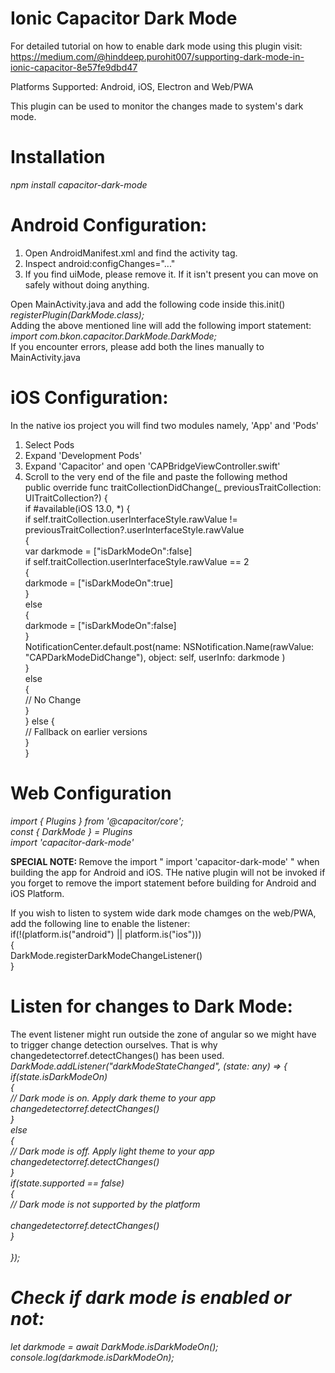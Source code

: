 # Ionic Capacitor Dark Mode

For detailed tutorial on how to enable dark mode using this plugin visit:
https://medium.com/@hinddeep.purohit007/supporting-dark-mode-in-ionic-capacitor-8e57fe9dbd47

Platforms Supported: Android, iOS, Electron and Web/PWA

This plugin can be used to monitor the changes made to system's dark mode.

# Installation <br/>

<i> npm install capacitor-dark-mode </i>

# Android Configuration: <br/>

1. Open AndroidManifest.xml and find the activity tag. <br/>
2. Inspect android:configChanges="..." <br/>
3. If you find uiMode, please remove it. If it isn't present you can move on safely without doing anything.

Open MainActivity.java and add the following code inside this.init() <br/>
<i> registerPlugin(DarkMode.class); </i> <br/>
Adding the above mentioned line will add the following import statement: <br/>
<i> import com.bkon.capacitor.DarkMode.DarkMode; </i> <br/>
If you encounter errors, please add both the lines manually to MainActivity.java <br/>

# iOS Configuration: <br/>

In the native ios project you will find two modules namely, 'App' and 'Pods' <br/>

1. Select Pods <br/>
2. Expand 'Development Pods' <br/>
3. Expand 'Capacitor' and open 'CAPBridgeViewController.swift' <br/>
4. Scroll to the very end of the file and paste the following method <br/>
   public override func traitCollectionDidChange(\_ previousTraitCollection: UITraitCollection?) { <br/>
   if #available(iOS 13.0, \*) { <br/>
   if self.traitCollection.userInterfaceStyle.rawValue != previousTraitCollection?.userInterfaceStyle.rawValue <br/>
   { <br/>
   var darkmode = ["isDarkModeOn":false] <br/>
   if self.traitCollection.userInterfaceStyle.rawValue == 2 <br/>
   { <br/>
   darkmode = ["isDarkModeOn":true] <br/>
   } <br/>
   else <br/>
   { <br/>
   darkmode = ["isDarkModeOn":false] <br/>
   } <br/>
   NotificationCenter.default.post(name: NSNotification.Name(rawValue: "CAPDarkModeDidChange"), object: self, userInfo: darkmode ) <br/>
   } <br/>
   else <br/>
   { <br/>
   // No Change <br/>
   } <br/>
   } else { <br/>
   // Fallback on earlier versions <br/>
   } <br/>
   } <br/>

# Web Configuration <br/>
<i> import { Plugins } from '@capacitor/core'; </i> <br/>
<i> const { DarkMode } = Plugins </i> <br/>
<i> import 'capacitor-dark-mode' </i> <br/>

<b> SPECIAL NOTE: </b> Remove the import " import 'capacitor-dark-mode' " when building the app for Android and iOS. THe native plugin will not be invoked if you forget to remove the import statement before building for Android and iOS Platform. 

If you wish to listen to system wide dark mode chamges on the web/PWA, add the following line to enable the listener: <br/>
 if(!(platform.is("android") || platform.is("ios"))) <br/>
    { <br/>
      DarkMode.registerDarkModeChangeListener() <br/>
    } <br/>

# Listen for changes to Dark Mode:
The event listener might run outside the zone of angular so we might have to trigger change detection ourselves. That is why changedetectorref.detectChanges() has been used. <br/>
<i> DarkMode.addListener("darkModeStateChanged", (state: any) => { <br/>
if(state.isDarkModeOn) <br/>
{ <br/>
// Dark mode is on. Apply dark theme to your app <br/>
changedetectorref.detectChanges() <br/>
} <br/>
else <br/>
{ <br/>
// Dark mode is off. Apply light theme to your app <br/>
changedetectorref.detectChanges() <br/>
} <br/>
if(state.supported == false) <br/>
{ <br/>
// Dark mode is not supported by the platform <br/>  
changedetectorref.detectChanges() <br/>
 } <br/>  
 }); <br/>

# Check if dark mode is enabled or not:

let darkmode = await DarkMode.isDarkModeOn(); <br/>
console.log(darkmode.isDarkModeOn); <br/>
